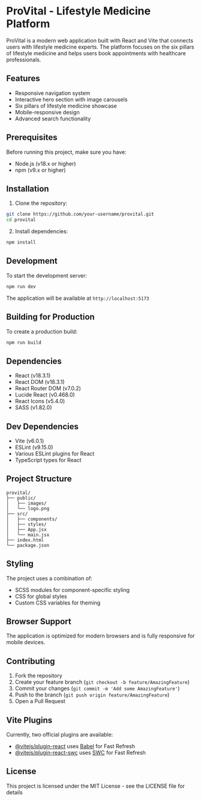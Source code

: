 # ProVital - Lifestyle Medicine Platform

ProVital is a modern web application built with React and Vite that connects users with lifestyle medicine experts. The platform focuses on the six pillars of lifestyle medicine and helps users book appointments with healthcare professionals.

## Features

- Responsive navigation system
- Interactive hero section with image carousels
- Six pillars of lifestyle medicine showcase
- Mobile-responsive design
- Advanced search functionality

## Prerequisites

Before running this project, make sure you have:

- Node.js (v18.x or higher)
- npm (v9.x or higher)

## Installation

1. Clone the repository:

```bash
git clone https://github.com/your-username/provital.git
cd provital
```

2. Install dependencies:
```bash
npm install
```

## Development

To start the development server:
```bash
npm run dev
```

The application will be available at `http://localhost:5173`

## Building for Production

To create a production build:
```bash
npm run build
```

## Dependencies

- React (v18.3.1)
- React DOM (v18.3.1)
- React Router DOM (v7.0.2)
- Lucide React (v0.468.0)
- React Icons (v5.4.0)
- SASS (v1.82.0)

## Dev Dependencies

- Vite (v6.0.1)
- ESLint (v9.15.0)
- Various ESLint plugins for React
- TypeScript types for React

## Project Structure

```
provital/
├── public/
│   ├── images/
│   └── logo.png
├── src/
│   ├── components/
│   ├── styles/
│   ├── App.jsx
│   └── main.jsx
├── index.html
└── package.json
```

## Styling

The project uses a combination of:
- SCSS modules for component-specific styling
- CSS for global styles
- Custom CSS variables for theming

## Browser Support

The application is optimized for modern browsers and is fully responsive for mobile devices.

## Contributing

1. Fork the repository
2. Create your feature branch (`git checkout -b feature/AmazingFeature`)
3. Commit your changes (`git commit -m 'Add some AmazingFeature'`)
4. Push to the branch (`git push origin feature/AmazingFeature`)
5. Open a Pull Request

## Vite Plugins

Currently, two official plugins are available:

- [@vitejs/plugin-react](https://github.com/vitejs/vite-plugin-react/blob/main/packages/plugin-react/README.md) uses [Babel](https://babeljs.io/) for Fast Refresh
- [@vitejs/plugin-react-swc](https://github.com/vitejs/vite-plugin-react-swc) uses [SWC](https://swc.rs/) for Fast Refresh

## License

This project is licensed under the MIT License - see the LICENSE file for details
